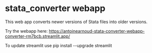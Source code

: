 # stata_converter webapp
This web app converts newer versions of Stata files into older versions.

Try the webapp here: https://antoinearnoud-stata-converter-webapp-converter-rm7bcb.streamlit.app/

To update streamlit use
pip install --upgrade streamlit